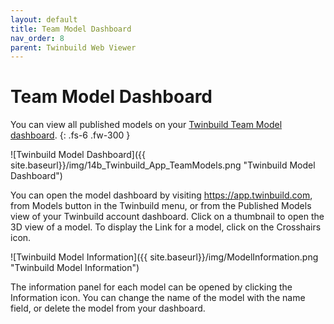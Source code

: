 ```yaml
---
layout: default
title: Team Model Dashboard
nav_order: 8
parent: Twinbuild Web Viewer
---
```


# Team Model Dashboard

You can view all published models on your [Twinbuild Team Model dashboard](https://app.twinbuild.com/).
{: .fs-6 .fw-300 }

![Twinbuild Model Dashboard]({{ site.baseurl}}/img/14b_Twinbuild_App_TeamModels.png "Twinbuild Model Dashboard")

You can open the model dashboard by visiting https://app.twinbuild.com, from Models button in the Twinbuild menu, or from the Published Models view of your Twinbuild account dashboard. Click on a thumbnail to open the 3D view of a model. To display the Link for a model, click on the Crosshairs icon.

![Twinbuild Model Information]({{ site.baseurl}}/img/ModelInformation.png "Twinbuild Model Information")

The information panel for each model can be opened by clicking the Information icon. You can change the name of the model with the name field, or delete the model from your dashboard.
